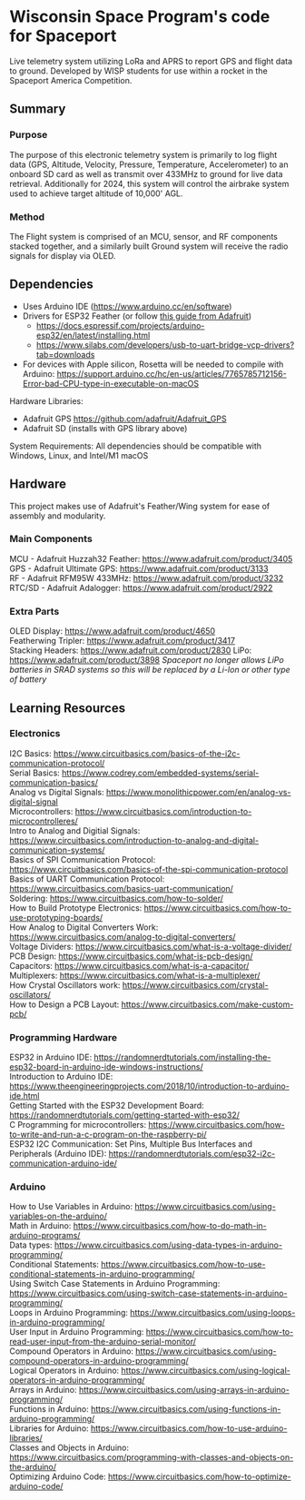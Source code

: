 # Wisconsin Space Program's code for Spaceport
Live telemetry system utilizing LoRa and APRS to report GPS and flight data to ground. Developed by WISP students for use within a rocket in the Spaceport America Competition.

## Summary
### Purpose
The purpose of this electronic telemetry system is primarily to log flight data (GPS, Altitude, Velocity, Pressure, Temperature, Accelerometer) to an onboard SD card as well as transmit over 433MHz to ground for live data retrieval. Additionally for 2024, this system will control the airbrake system used to achieve target altitude of 10,000' AGL.

### Method
The Flight system is comprised of an MCU, sensor, and RF components stacked together, and a similarly built Ground system will receive the radio signals for display via OLED.

## Dependencies
- Uses Arduino IDE (https://www.arduino.cc/en/software)
- Drivers for ESP32 Feather (or follow [this guide from Adafruit](https://learn.adafruit.com/adafruit-huzzah32-esp32-feather/overview))
   - https://docs.espressif.com/projects/arduino-esp32/en/latest/installing.html
   - https://www.silabs.com/developers/usb-to-uart-bridge-vcp-drivers?tab=downloads
- For devices with Apple silicon, Rosetta will be needed to compile with Arduino: https://support.arduino.cc/hc/en-us/articles/7765785712156-Error-bad-CPU-type-in-executable-on-macOS

Hardware Libraries:
   - Adafruit GPS https://github.com/adafruit/Adafruit_GPS
   - Adafruit SD (installs with GPS library above)

System Requirements:
All dependencies should be compatible with Windows, Linux, and Intel/M1 macOS

## Hardware
This project makes use of Adafruit's Feather/Wing system for ease of assembly and modularity.

### Main Components
MCU - Adafruit Huzzah32 Feather: https://www.adafruit.com/product/3405  
GPS - Adafruit Ultimate GPS: https://www.adafruit.com/product/3133  
RF - Adafruit RFM95W 433MHz: https://www.adafruit.com/product/3232  
RTC/SD - Adafruit Adalogger: https://www.adafruit.com/product/2922  

### Extra Parts
OLED Display: https://www.adafruit.com/product/4650  
Featherwing Tripler: https://www.adafruit.com/product/3417  
Stacking Headers: https://www.adafruit.com/product/2830
LiPo: https://www.adafruit.com/product/3898 *Spaceport no longer allows LiPo batteries in SRAD systems so this will be replaced by a Li-Ion or other type of battery*  

## Learning Resources
### Electronics
I2C Basics: https://www.circuitbasics.com/basics-of-the-i2c-communication-protocol/  
Serial Basics: https://www.codrey.com/embedded-systems/serial-communication-basics/  
Analog vs Digital Signals: https://www.monolithicpower.com/en/analog-vs-digital-signal  
Microcontrollers: https://www.circuitbasics.com/introduction-to-microcontrolleres/  
Intro to Analog and Digitial Signals: https://www.circuitbasics.com/introduction-to-analog-and-digital-communication-systems/  
Basics of SPI Communication Protocol: https://www.circuitbasics.com/basics-of-the-spi-communication-protocol  
Basics of UART Communication Protocol: https://www.circuitbasics.com/basics-uart-communication/  
Soldering: https://www.circuitbasics.com/how-to-solder/  
How to Build Prototype Electronics:  https://www.circuitbasics.com/how-to-use-prototyping-boards/  
How Analog to Digital Converters Work: https://www.circuitbasics.com/analog-to-digital-converters/  
Voltage Dividers: https://www.circuitbasics.com/what-is-a-voltage-divider/  
PCB Design: https://www.circuitbasics.com/what-is-pcb-design/  
Capacitors: https://www.circuitbasics.com/what-is-a-capacitor/  
Multiplexers: https://www.circuitbasics.com/what-is-a-multiplexer/  
How Crystal Oscillators work: https://www.circuitbasics.com/crystal-oscillators/  
How to Design a PCB Layout: https://www.circuitbasics.com/make-custom-pcb/  

### Programming Hardware
ESP32 in Arduino IDE: https://randomnerdtutorials.com/installing-the-esp32-board-in-arduino-ide-windows-instructions/  
Introduction to Arduino IDE: https://www.theengineeringprojects.com/2018/10/introduction-to-arduino-ide.html  
Getting Started with the ESP32 Development Board: https://randomnerdtutorials.com/getting-started-with-esp32/  
C Programming for microcontrollers: https://www.circuitbasics.com/how-to-write-and-run-a-c-program-on-the-raspberry-pi/  
ESP32 I2C Communication: Set Pins, Multiple Bus Interfaces and Peripherals (Arduino IDE): https://randomnerdtutorials.com/esp32-i2c-communication-arduino-ide/  

### Arduino
How to Use Variables in Arduino: https://www.circuitbasics.com/using-variables-on-the-arduino/  
Math in Arduino: https://www.circuitbasics.com/how-to-do-math-in-arduino-programs/  
Data types: https://www.circuitbasics.com/using-data-types-in-arduino-programming/  
Conditional Statements: https://www.circuitbasics.com/how-to-use-conditional-statements-in-arduino-programming/  
Using Switch Case Statements in Arduino Programming: https://www.circuitbasics.com/using-switch-case-statements-in-arduino-programming/  
Loops in Arduino Programming: https://www.circuitbasics.com/using-loops-in-arduino-programming/  
User Input in Arduino Programming: https://www.circuitbasics.com/how-to-read-user-input-from-the-arduino-serial-monitor/  
Compound Operators in Arduino: https://www.circuitbasics.com/using-compound-operators-in-arduino-programming/  
Logical Operators in Arduino: https://www.circuitbasics.com/using-logical-operators-in-arduino-programming/  
Arrays in Arduino: https://www.circuitbasics.com/using-arrays-in-arduino-programming/  
Functions in Arduino: https://www.circuitbasics.com/using-functions-in-arduino-programming/  
Libraries for Arduino: https://www.circuitbasics.com/how-to-use-arduino-libraries/  
Classes and Objects in Arduino: https://www.circuitbasics.com/programming-with-classes-and-objects-on-the-arduino/  
Optimizing Arduino Code: https://www.circuitbasics.com/how-to-optimize-arduino-code/  

